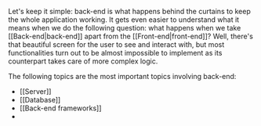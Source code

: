 Let's keep it simple: back-end is what happens behind the curtains to keep the whole application working. It gets even easier to understand what it means when we do the following question: what happens when we take [[Back-end|back-end]] apart from the [[Front-end|front-end]]? Well, there's that beautiful screen for the user to see and interact with, but most functionalities turn out to be almost impossible to implement as its counterpart takes care of more complex logic.

The following topics are the most important topics involving back-end:

- [[Server]]
- [[Database]]
- [[Back-end frameworks]]
- 